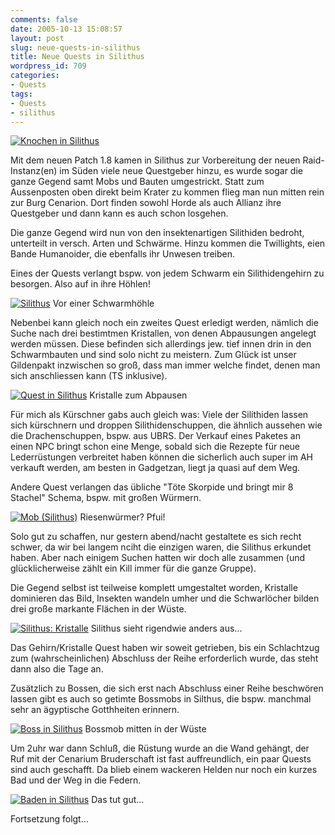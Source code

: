 ```yaml
---
comments: false
date: 2005-10-13 15:08:57
layout: post
slug: neue-quests-in-silithus
title: Neue Quests in Silithus
wordpress_id: 709
categories:
- Quests
tags:
- Quests
- silithus
---
```


[![Knochen in Silithus](http://static.flickr.com/30/52081055_15e723d735.jpg)](http://www.flickr.com/photos/walsweer/52081055/)

Mit dem neuen Patch 1.8 kamen in Silithus zur Vorbereitung der neuen Raid-Instanz(en) im Süden viele neue Questgeber hinzu, es wurde sogar die ganze Gegend samt Mobs und Bauten umgestrickt. Statt zum Aussenposten oben direkt beim Krater zu kommen flieg man nun mitten rein zur Burg Cenarion. Dort finden sowohl Horde als auch Allianz ihre Questgeber und dann kann es auch schon losgehen.

Die ganze Gegend wird nun von den insektenartigen Silithiden bedroht, unterteilt in versch. Arten und Schwärme. Hinzu kommen die Twillights, eien Bande Humanoider, die ebenfalls ihr Unwesen treiben.

Eines der Quests verlangt bspw. von jedem Schwarm ein Silithidengehirn zu besorgen. Also auf in ihre Höhlen!



[![Silithus](http://static.flickr.com/25/52081032_c96f21f558.jpg)](http://www.flickr.com/photos/walsweer/52081032/)
Vor einer Schwarmhöhle

Nebenbei kann gleich noch ein zweites Quest erledigt werden, nämlich die Suche nach drei bestimtmen Kristallen, von denen Abpausungen angelegt werden müssen. Diese befinden sich allerdings jew. tief innen drin in den Schwarmbauten und sind solo nicht zu meistern. Zum Glück ist unser Gildenpakt inzwischen so groß, dass man immer welche findet, denen man sich anschliessen kann (TS inklusive).

[![Quest in Silithus](http://static.flickr.com/32/52081037_bc7177dd97.jpg)](http://www.flickr.com/photos/walsweer/52081037/)
Kristalle zum Abpausen

Für mich als Kürschner gabs auch gleich was: Viele der Silithiden lassen sich kürschnern und droppen Silithidenschuppen, die ähnlich aussehen wie die Drachenschuppen, bspw. aus UBRS. Der Verkauf eines Paketes an einen NPC bringt schon eine Menge, sobald sich die Rezepte für neue Lederrüstungen verbreitet haben können die sicherlich auch super im AH verkauft werden, am besten in Gadgetzan, liegt ja quasi auf dem Weg.

Andere Quest verlangen das übliche "Töte Skorpide und bringt mir 8 Stachel" Schema, bspw. mit großen Würmern.

[![Mob (Silithus)](http://static.flickr.com/24/52081041_0a69abf01a.jpg)](http://www.flickr.com/photos/walsweer/52081041/)
Riesenwürmer? Pfui!

Solo gut zu schaffen, nur gestern abend/nacht gestaltete es sich recht schwer, da wir bei langem nciht die einzigen waren, die Silithus erkundet haben. Aber nach einigem Suchen hatten wir doch alle zusammen (und glücklicherweise zählt ein Kill immer für die ganze Gruppe).

Die Gegend selbst ist teilweise komplett umgestaltet worden, Kristalle dominieren das Bild, Insekten wandeln umher und die Schwarlöcher bilden drei große markante Flächen in der Wüste.

[![Silithus: Kristalle](http://static.flickr.com/25/52081046_128d9836ed.jpg)](http://www.flickr.com/photos/walsweer/52081046/)
Silithus sieht rigendwie anders aus...

Das Gehirn/Kristalle Quest haben wir soweit getrieben, bis ein Schlachtzug zum (wahrscheinlichen) Abschluss der Reihe erforderlich wurde, das steht dann also die Tage an.

Zusätzlich zu Bossen, die sich erst nach Abschluss einer Reihe beschwören lassen gibt es auch so getimte Bossmobs in Silthus, die bspw. manchmal sehr an ägyptische Gotthheiten erinnern.

[![Boss in Silithus](http://static.flickr.com/26/52081061_c5e700534a.jpg)](http://www.flickr.com/photos/walsweer/52081061/)
Bossmob mitten in der Wüste

Um 2uhr war dann Schluß, die Rüstung wurde an die Wand gehängt, der Ruf mit der Cenarium Bruderschaft ist fast auffreundlich, ein paar Quests sind auch geschafft. Da blieb einem wackeren Helden nur noch ein kurzes Bad und der Weg in die Federn.

[![Baden in Silithus](http://static.flickr.com/24/52081064_e3ec38f990.jpg)](http://www.flickr.com/photos/walsweer/52081064/)
Das tut gut...

Fortsetzung folgt...
